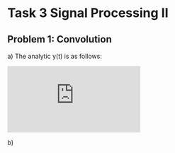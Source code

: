 # Task 3 Signal Processing II  

## Problem 1: Convolution  

a) The analytic y(t) is as follows:  

![](https://latex.codecogs.com/gif.latex?y%28t%29%20%3D%20%5Cint_%7B-%5Cinfty%7D%5E%7B%5Cinfty%7Df%28t%29g%28t-%5Ctau%29d%5Ctau)  

b) 

